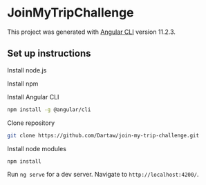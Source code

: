 # JoinMyTripChallenge

This project was generated with [Angular CLI](https://github.com/angular/angular-cli) version 11.2.3.

## Set up instructions

Install node.js

Install npm

Install Angular CLI

```bash
npm install -g @angular/cli
```
Clone repository
```bash
git clone https://github.com/Dartaw/join-my-trip-challenge.git
```
Install node modules
```bash
npm install
```


Run `ng serve` for a dev server. Navigate to `http://localhost:4200/`.
